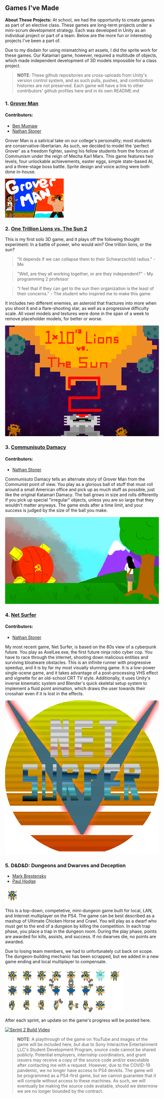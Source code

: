 ## Games I've Made

**About These Projects:** At school, we had the opportunity to create games as part of an elective class. These games are long-term projects under a mini-scrum development strategy. Each was developed in Unity as an individual project or part of a team. Below are the more fun or interesting projects I've been a part of.

Due to my disdain for using mismatching art assets, I did the sprite work for these games. Our Katamari game, however, required a multitude of objects, which made independent development of 3D models impossible for a class project.

> **NOTE**: These github repositories are cross-uploads from Unity's version control system, and as such pulls, pushes, and contribution histories are not preserved. Each game will have a link to other contributors' github profiles here and in its own README.md

### 1. [Grover Man](https://github.com/HugheZ/Grover-Man)

#### Contributors:
* [Ben Mumaw](https://github.com/Nimitz)
* [Nathan Stoner](https://github.com/Naxhi)

Grover Man is a satirical take on our college's personality; most students are conservative-libertarian. As such, we decided to model the 'perfect Grover' as a freedom fighter, saving his fellow students from the forces of Communism under the reign of Mecha Karl Marx. This game features two levels, four unlockable achievements, easter eggs, simple state-based AI, and a three-stage boss battle. Sprite design and voice acting were both done in-house.

<img src="images/GroverSplash.png?raw=true"/>

### 2. [One Trillion Lions vs. The Sun 2](https://github.com/HugheZ/One-Trillion-Lions-vs-The-Sun/tree/master)

This is my first solo 3D game, and it plays off the following thought experiment: In a battle of power, who would win? One trillion lions, or the sun?

>   "It depends if we can collapse them to their Schwarzschild radius." - Me

>   "Well, are they all working together, or are they independent?" - My programming 2 professor

>   "I feel that if they can get to the sun then organization is the least of their concerns." - The student who inspired me to make this game

It includes two different enemies, an asteroid that fractures into more when you shoot it and a flare-shooting star, as well as a progressive difficulty scale. All voxel models and textures were done in the span of a week to remove placeholder models, for better or worse.

<img src="images/SpaceBackground2.png?raw=true"/>

### 3. [Communisuto Damacy](https://github.com/HugheZ/Communisuto-Damacy)

#### Contributors:
* [Nathan Stoner](https://github.com/Naxhi)

Communisuto Damacy tells an alternate story of Grover Man from the Communist point of view. You play as a glorious ball of stuff that must roll around a small American office and pick up as much stuff as possible, just like the original Katamari Damacy. The ball grows in size and rolls differently if you pick up special "irregular" objects, unless you are so large that they wouldn't matter anyways. The game ends after a time limit, and your success is judged by the size of the ball you make.

<img src="images/CDSplash.png"/>

### 4. [Net Surfer](https://github.com/HugheZ/Net-Surfer)

#### Contributors:
* [Nathan Stoner](https://github.com/Naxhi)

My most recent game, Net Surfer, is based on the 80s view of a cyberpunk future. You play as AxelLee.exe, the first future ninja robo cyber cop. You have to race through the internet, shooting down malicious entities and surviving bloatware obstacles. This is an infinite runner with progressive speedup, and it is by far my most visually stunning game. It is a low-power single-scene game, and it takes advantage of a post-processing VHS effect and vignette for an old-school CRT TV style. Additionally, it uses Unity's inverse kinematic system and Blender's quick skeletal setup system to implement a fluid point animation, which draws the user towards their crosshair even if it is lost in the effects.

<img src="images/NetSurferLogo.png"/>

### 5. D&D&D: Dungeons and Dwarves and Deception
* [Mark Brestensky](https://github.com/BrestenskyMW1)
* [Paul Hodge](https://github.com/PurplWarrior22)

<img src="images/walk.gif"/>

This is a top-down, competetive, mini-dungeon game built for local, LAN, and Internet multiplayer on the PS4. The game can be best described as a mashup of Ultimate Chicken Horse and Crawl. You will play as a dwarf who must get to the end of a dungeon by killing the competition. In each trap phase, you place a trap in the dungeon room. During the play phase, points are awarded for kills, assists, and success. If no dwarves die, no points are awarded.

Due to losing team members, we had to unfortunately cut back on scope. The dungeon-building mechanic has been scrapped, but we added in a new game ending and local multiplayer to compensate.

<img src="images/dwarf_atlas.png"/>

After each sprint, an update on the game's progress will be posted here.

[![Sprint 2 Build Video](https://img.youtube.com/vi/1cJj6Am87MQ/0.jpg)](https://www.youtube.com/watch?v=1cJj6Am87MQ)

> **NOTE**: A playthrough of the game on YouTube and images of the game will be included here, but due to Sony Interactive Entertainment LLC's Student Development Program, source code cannot be shared publicly. Potential employers, internship coordinators, and grant issuers may receive a copy of the source code and/or executable after contacting me with a request. However, due to the COVID-19 pandemic, we no longer have access to PS4 devkits. The game will be programmed as a PS4-first game, but we cannot guarantee that it will compile without access to these machines. As such, we will eventually be making the source code available, should we determine we are no longer bounded by the contract.
